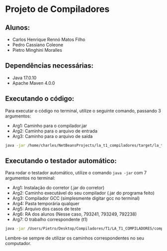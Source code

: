 # Projeto de Compiladores

## Alunos:
- Carlos Henrique Rennó Matos Filho
- Pedro Cassiano Coleone
- Pietro Minghini Moralles

## Dependências necessárias:
- Java 17.0.10
- Apache Maven 4.0.0

## Executando o código:

Para executar o código no terminal, utilize o seguinte comando, passando 3 argumentos:
- Arg1: Caminho para o compilador.jar
- Arg2: Caminho para o arquivo de entrada
- Arg3: Caminho para o arquivo de saída

```bash
java -jar /home/charles/NetBeansProjects/la_t1_compiladores/target/la_t1_compiladores-1.0-SNAPSHOT-jar-with-dependencies.jar /home/charles/Área\ de\ Trabalho/casos-de-teste/1.casos_teste_t1/entrada/1-algoritmo_2-2_apostila_LA.txt Downloads/Saida
```

## Executando o testador automático:

Para rodar o testador automático, utilize o comando `java -jar` com 7 argumentos no terminal:
- Arg1: Instalação do corretor (.jar do corretor)
- Arg2: Caminho executável do seu compilador (.jar do programa feito)
- Arg3: Compilador GCC (simplesmente digitar gcc no terminal)
- Arg4: Pasta temporária qualquer
- Arg5: Arquivo dos casos de teste
- Arg6: RA dos alunos (Nesse caso, 793241, 793249, 792238)
- Arg7: O trabalho correspondente (t1)

```bash
java -jar /Users/Pietro/Desktop/Compiladores/T1/LA_T1_COMPILADORES/compiladores-corretor-automatico-1.0-SNAPSHOT-jar-with-dependencies.jar "java -jar /Users/Pietro/Desktop/Compiladores/T1/LA_T1_COMPILADORES/target/LA_T1_COMPILADORES-1.0-SNAPSHOT-jar-with-dependencies.jar" gcc /Users/Pietro/Desktop/temp /Users/Pietro/Desktop/casos-de-teste "793241, 792238, " t1
```

Lembre-se sempre de utilizar os caminhos correspondentes no seu computador.
